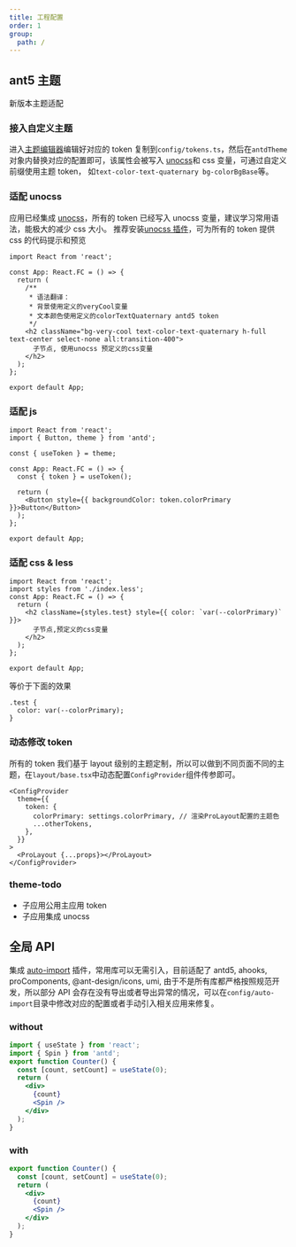 ```yaml
---
title: 工程配置
order: 1
group:
  path: /
---
```


## ant5 主题

新版本主题适配

### 接入自定义主题

进入[主题编辑器](https://ant-design.gitee.io/theme-editor-cn)编辑好对应的 token 复制到`config/tokens.ts`，然后在`antdTheme`对象内替换对应的配置即可，该属性会被写入 [unocss](https://marketplace.visualstudio.com/items?itemName=antfu.unocss)和 css 变量，可通过自定义前缀使用主题 token， 如`text-color-text-quaternary bg-colorBgBase`等。

### 适配 unocss

应用已经集成 [unocss](https://uno.antfu.me/)，所有的 token 已经写入 unocss 变量，建议学习常用语法，能极大的减少 css 大小。
推荐安装[unocss 插件](https://marketplace.visualstudio.com/items?itemName=antfu.unocss)，可为所有的 token 提供 css 的代码提示和预览

```tsx | pure
import React from 'react';

const App: React.FC = () => {
  return (
    /**
     * 语法翻译：
     * 背景使用定义的veryCool变量
     * 文本颜色使用定义的colorTextQuaternary antd5 token
     */
    <h2 className="bg-very-cool text-color-text-quaternary h-full text-center select-none all:transition-400">
      子节点, 使用unocss 预定义的css变量
    </h2>
  );
};

export default App;
```

### 适配 js

```tsx | pure
import React from 'react';
import { Button, theme } from 'antd';

const { useToken } = theme;

const App: React.FC = () => {
  const { token } = useToken();

  return (
    <Button style={{ backgroundColor: token.colorPrimary }}>Button</Button>
  );
};

export default App;
```

### 适配 css & less

```tsx | pure
import React from 'react';
import styles from './index.less';
const App: React.FC = () => {
  return (
    <h2 className={styles.test} style={{ color: `var(--colorPrimary)` }}>
      子节点,预定义的css变量
    </h2>
  );
};

export default App;
```

等价于下面的效果

```less
.test {
  color: var(--colorPrimary);
}
```

### 动态修改 token

所有的 token 我们基于 layout 级别的主题定制，所以可以做到不同页面不同的主题，在`layout/base.tsx`中动态配置`ConfigProvider`组件传参即可。

```tsx | pure
<ConfigProvider
  theme={{
    token: {
      colorPrimary: settings.colorPrimary, // 渲染ProLayout配置的主题色
      ...otherTokens,
    },
  }}
>
  <ProLayout {...props}></ProLayout>
</ConfigProvider>
```

### theme-todo

- 子应用公用主应用 token
- 子应用集成 unocss

## 全局 API

集成 [auto-import](https://github.com/antfu/unplugin-auto-import) 插件，常用库可以无需引入，目前适配了 antd5, ahooks, proComponents, @ant-design/icons, umi, 由于不是所有库都严格按照规范开发，所以部分 API 会存在没有导出或者导出异常的情况，可以在`config/auto-import`目录中修改对应的配置或者手动引入相关应用来修复。

### without

```jsx | pure
import { useState } from 'react';
import { Spin } from 'antd';
export function Counter() {
  const [count, setCount] = useState(0);
  return (
    <div>
      {count}
      <Spin />
    </div>
  );
}
```

### with

```jsx | pure
export function Counter() {
  const [count, setCount] = useState(0);
  return (
    <div>
      {count}
      <Spin />
    </div>
  );
}
```

